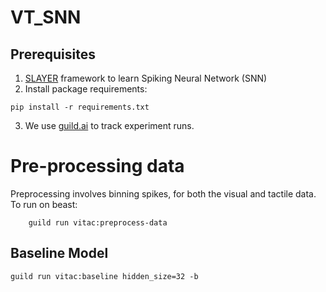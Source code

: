# VT_SNN


## Prerequisites
1. [SLAYER](https://github.com/bamsumit/slayerPytorch) framework to learn Spiking Neural Network (SNN)
2. Install package requirements:
```
pip install -r requirements.txt
```
3. We use [guild.ai](https://github.com/guildai/guildai) to track
experiment runs.

# Pre-processing data

Preprocessing involves binning spikes, for both the visual and tactile
data. To run on beast:

```
    guild run vitac:preprocess-data
```

## Baseline Model

```
guild run vitac:baseline hidden_size=32 -b
```



